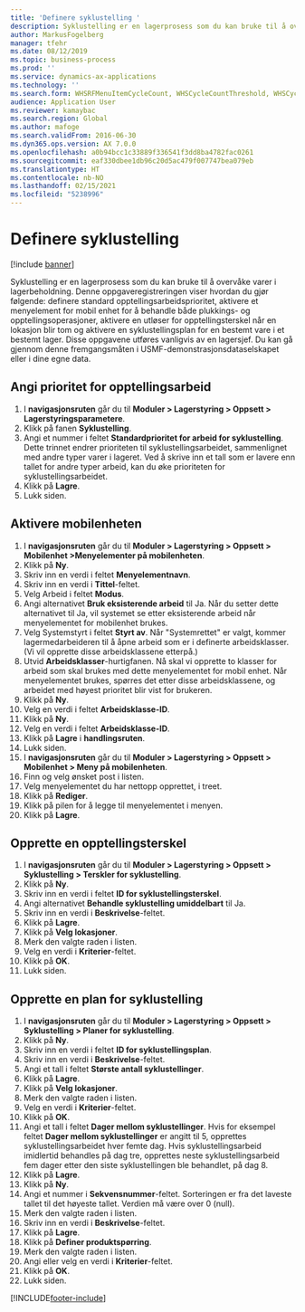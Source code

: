 ```yaml
---
title: 'Definere syklustelling '
description: Syklustelling er en lagerprosess som du kan bruke til å overvåke varer i lagerbeholdning.
author: MarkusFogelberg
manager: tfehr
ms.date: 08/12/2019
ms.topic: business-process
ms.prod: ''
ms.service: dynamics-ax-applications
ms.technology: ''
ms.search.form: WHSRFMenuItemCycleCount, WHSCycleCountThreshold, WHSCycleCountPlan, WHSCycleCountPlanListPage, WHSParameters, WHSRFMenu, WHSRFMenuItem
audience: Application User
ms.reviewer: kamaybac
ms.search.region: Global
ms.author: mafoge
ms.search.validFrom: 2016-06-30
ms.dyn365.ops.version: AX 7.0.0
ms.openlocfilehash: a0b94bcc1c33889f336541f3dd8ba4782fac0261
ms.sourcegitcommit: eaf330dbee1db96c20d5ac479f007747bea079eb
ms.translationtype: HT
ms.contentlocale: nb-NO
ms.lasthandoff: 02/15/2021
ms.locfileid: "5238996"
---
```

# <a name="define-cycle-counting"></a>Definere syklustelling  

[!include [banner](../../includes/banner.md)]

Syklustelling er en lagerprosess som du kan bruke til å overvåke varer i lagerbeholdning. Denne oppgaveregistreringen viser hvordan du gjør følgende: definere standard opptellingsarbeidsprioritet, aktivere et menyelement for mobil enhet for å behandle både plukkings- og opptellingsoperasjoner, aktivere en utløser for opptellingsterskel når en lokasjon blir tom og aktivere en syklustellingsplan for en bestemt vare i et bestemt lager. Disse oppgavene utføres vanligvis av en lagersjef. Du kan gå gjennom denne fremgangsmåten i USMF-demonstrasjonsdataselskapet eller i dine egne data.


## <a name="set-the-priority-of-counting-work"></a>Angi prioritet for opptellingsarbeid
1. I **navigasjonsruten** går du til **Moduler > Lagerstyring > Oppsett > Lagerstyringsparametere**.
2. Klikk på fanen **Syklustelling**.
3. Angi et nummer i feltet **Standardprioritet for arbeid for syklustelling**. Dette trinnet endrer prioriteten til syklustellingsarbeidet, sammenlignet med andre typer varer i lageret. Ved å skrive inn et tall som er lavere enn tallet for andre typer arbeid, kan du øke prioriteten for syklustellingsarbeidet.  
4. Klikk på **Lagre**.
5. Lukk siden.

## <a name="enable-the-mobile-device"></a>Aktivere mobilenheten
1. I **navigasjonsruten** går du til **Moduler > Lagerstyring > Oppsett > Mobilenhet >Menyelementer på mobilenheten**.
2. Klikk på **Ny**.
3. Skriv inn en verdi i feltet **Menyelementnavn**.
4. Skriv inn en verdi i **Tittel**-feltet.
5. Velg Arbeid i feltet **Modus**.
6. Angi alternativet **Bruk eksisterende arbeid** til Ja. Når du setter dette alternativet til Ja, vil systemet se etter eksisterende arbeid når menyelementet for mobilenhet brukes.  
7. Velg Systemstyrt i feltet **Styrt av**. Når "Systemrettet" er valgt, kommer lagermedarbeideren til å åpne arbeid som er i definerte arbeidsklasser. (Vi vil opprette disse arbeidsklassene etterpå.)  
8. Utvid **Arbeidsklasser**-hurtigfanen. Nå skal vi opprette to klasser for arbeid som skal brukes med dette menyelementet for mobil enhet. Når menyelementet brukes, spørres det etter disse arbeidsklassene, og arbeidet med høyest prioritet blir vist for brukeren.  
9. Klikk på **Ny**.
10. Velg en verdi i feltet **Arbeidsklasse-ID**.
11. Klikk på **Ny**.
12. Velg en verdi i feltet **Arbeidsklasse-ID**.
13. Klikk på **Lagre** i **handlingsruten**.
14. Lukk siden.
15. I **navigasjonsruten** går du til **Moduler > Lagerstyring > Oppsett > Mobilenhet > Meny på mobilenheten**.
16. Finn og velg ønsket post i listen.
17. Velg menyelementet du har nettopp opprettet, i treet.
18. Klikk på **Rediger**.
19. Klikk på pilen for å legge til menyelementet i menyen.
20. Klikk på **Lagre**.

## <a name="create-a-counting-threshold"></a>Opprette en opptellingsterskel
1. I **navigasjonsruten** går du til **Moduler > Lagerstyring > Oppsett > Syklustelling > Terskler for syklustelling**.
2. Klikk på **Ny**.
3. Skriv inn en verdi i feltet **ID for syklustellingsterskel**.
4. Angi alternativet **Behandle syklustelling umiddelbart** til Ja.
5. Skriv inn en verdi i **Beskrivelse**-feltet.
6. Klikk på **Lagre**.
7. Klikk på **Velg lokasjoner**.
8. Merk den valgte raden i listen.
9. Velg en verdi i **Kriterier**-feltet.
10. Klikk på **OK**.
11. Lukk siden.

## <a name="create-a-cycle-count-plan"></a>Opprette en plan for syklustelling
1. I **navigasjonsruten** går du til **Moduler > Lagerstyring > Oppsett > Syklustelling > Planer for syklustelling**.
2. Klikk på **Ny**.
3. Skriv inn en verdi i feltet **ID for syklustellingsplan**.
4. Skriv inn en verdi i **Beskrivelse**-feltet.
5. Angi et tall i feltet **Største antall syklustellinger**.
6. Klikk på **Lagre**.
7. Klikk på **Velg lokasjoner**.
8. Merk den valgte raden i listen.
9. Velg en verdi i **Kriterier**-feltet.
10. Klikk på **OK**.
11. Angi et tall i feltet **Dager mellom syklustellinger**. Hvis for eksempel feltet **Dager mellom syklustellinger** er angitt til 5, opprettes syklustellingsarbeidet hver femte dag. Hvis syklustellingsarbeid imidlertid behandles på dag tre, opprettes neste syklustellingsarbeid fem dager etter den siste syklustellingen ble behandlet, på dag 8.  
12. Klikk på **Lagre**.
13. Klikk på **Ny**.
14. Angi et nummer i **Sekvensnummer**-feltet. Sorteringen er fra det laveste tallet til det høyeste tallet. Verdien må være over 0 (null).  
15. Merk den valgte raden i listen.
16. Skriv inn en verdi i **Beskrivelse**-feltet.
17. Klikk på **Lagre**.
18. Klikk på **Definer produktspørring**.
19. Merk den valgte raden i listen.
20. Angi eller velg en verdi i **Kriterier**-feltet.
21. Klikk på **OK**.
22. Lukk siden.



[!INCLUDE[footer-include](../../../includes/footer-banner.md)]